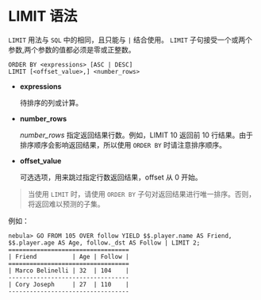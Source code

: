 # LIMIT 语法

`LIMIT` 用法与 `SQL` 中的相同，且只能与 `|` 结合使用。 `LIMIT` 子句接受一个或两个参数,两个参数的值都必须是零或正整数。

```ngql
ORDER BY <expressions> [ASC | DESC]
LIMIT [<offset_value>,] <number_rows>
```

* **expressions**

    待排序的列或计算。

* **number_rows**

    _number_rows_ 指定返回结果行数。例如，LIMIT 10 返回前 10 行结果。由于排序顺序会影响返回结果，所以使用 `ORDER BY` 时请注意排序顺序。

* **offset_value**

    可选选项，用来跳过指定行数返回结果，offset 从 0 开始。

> 当使用 `LIMIT` 时，请使用 `ORDER BY` 子句对返回结果进行唯一排序。否则，将返回难以预测的子集。

例如：

```ngql
nebula> GO FROM 105 OVER follow YIELD $$.player.name AS Friend, $$.player.age AS Age, follow._dst AS Follow | LIMIT 2;
==================================
| Friend          | Age | Follow |
==================================
| Marco Belinelli | 32  | 104    |
----------------------------------
| Cory Joseph     | 27  | 110    |
----------------------------------
```
